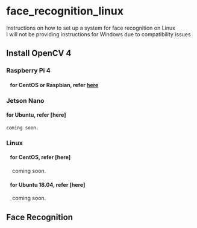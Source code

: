 # face_recognition_linux
Instructions on how to set up a system for face recognition on Linux  
I will not be providing instructions for Windows due to compatibility issues  

## Install OpenCV 4

### Raspberry Pi 4 

####    for CentOS or Raspbian, refer [here](script/0_RPi4.md)  

### Jetson Nano

####    for Ubuntu, refer [here]
    coming soon.  
    
### Linux

####    for CentOS, refer [here]
    coming soon.  
    
####    for Ubuntu 18.04, refer [here]
    coming soon.  
    
## Face Recognition





